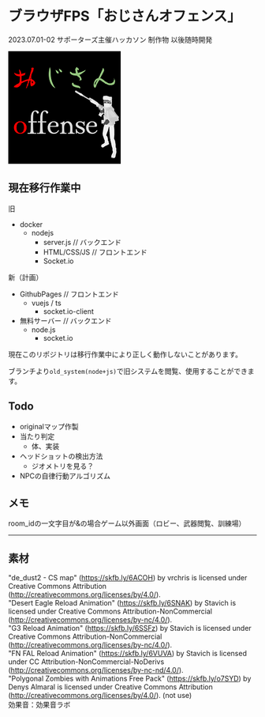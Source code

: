 # ブラウザFPS「おじさんオフェンス」

2023.07.01-02 サポーターズ主催ハッカソン 制作物
以後随時開発

![ロゴ](ozisanoffense_readmelogo.png)

## 現在移行作業中

旧

- docker
  - nodejs
    - server.js // バックエンド
    - HTML/CSS/JS // フロントエンド
    - Socket.io

新（計画）

- GithubPages // フロントエンド
  - vuejs / ts
    - socket.io-client
- 無料サーバー // バックエンド
  - node.js
    - socket.io

現在このリポジトリは移行作業中により正しく動作しないことがあります。

ブランチより`old_system(node+js)`で旧システムを閲覧、使用することができます。

## Todo

- originalマップ作製
- 当たり判定
  - 体、実装
- ヘッドショットの検出方法
  - ジオメトリを見る？
- NPCの自律行動アルゴリズム

## メモ

room_idの一文字目が&の場合ゲーム以外画面（ロビー、武器閲覧、訓練場）

---

## 素材

"de_dust2 - CS map" (<https://skfb.ly/6ACOH>) by vrchris is licensed under Creative Commons Attribution (<http://creativecommons.org/licenses/by/4.0/>).  
"Desert Eagle Reload Animation" (<https://skfb.ly/6SNAK>) by Stavich is licensed under Creative Commons Attribution-NonCommercial (<http://creativecommons.org/licenses/by-nc/4.0/>).  
"G3 Reload Animation" (<https://skfb.ly/6SSFz>) by Stavich is licensed under Creative Commons Attribution-NonCommercial (<http://creativecommons.org/licenses/by-nc/4.0/>).  
"FN FAL Reload Animation" (<https://skfb.ly/6VUVA>) by Stavich is licensed under CC Attribution-NonCommercial-NoDerivs (<http://creativecommons.org/licenses/by-nc-nd/4.0/>).  
"Polygonal Zombies with Animations Free Pack" (<https://skfb.ly/o7SYD>) by Denys Almaral is licensed under Creative Commons Attribution (<http://creativecommons.org/licenses/by/4.0/>). (not use)  
効果音：効果音ラボ
